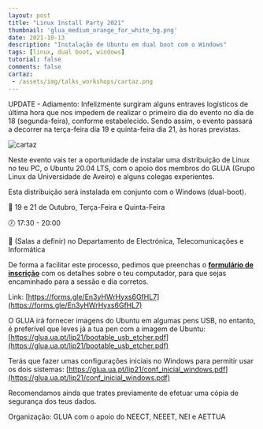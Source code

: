 ```yaml
---
layout: post
title: "Linux Install Party 2021"
thumbnail: 'glua_medium_orange_for_white_bg.png'
date: 2021-10-13
description: "Instalação de Ubuntu em dual boot com o Windows"
tags: [linux, dual boot, windows]
tutorial: false
comments: false
cartaz: 
 - /assets/img/talks_workshops/cartaz.png
---
```


UPDATE - Adiamento: 
Infelizmente surgiram alguns entraves logísticos de última hora que nos impedem de realizar o primeiro dia do evento no dia de 18 (segunda-feira), conforme estabelecido. Sendo assim, o evento passará a decorrer na terça-feira dia 19 e quinta-feira dia 21, às horas previstas.

![cartaz](/img/talks_workshops/cartaz.png)


Neste evento vais ter a oportunidade de instalar uma distribuição de Linux no teu PC, o Ubuntu 20.04 LTS, com o apoio dos membros do GLUA (Grupo Linux da Universidade de Aveiro) e alguns colegas experientes.

Esta distribuição será instalada em conjunto com o Windows (dual-boot).

📆 19 e 21 de Outubro, Terça-Feira e Quinta-Feira

🕖 17:30 - 20:00

📍 (Salas a definir) no Departamento de Electrónica, Telecomunicações e Informática

De forma a facilitar este processo, pedimos que preenchas o [**formulário de inscrição**](https://forms.gle/En3yHWrHyxs6GfHL7) com os detalhes sobre o teu computador, para que sejas encaminhado para a sessão e dia corretos.

Link: [https://forms.gle/En3yHWrHyxs6GfHL7](https://forms.gle/En3yHWrHyxs6GfHL7)


O GLUA irá fornecer imagens do Ubuntu em algumas pens USB, no entanto, é preferível que leves já a tua pen com a imagem de Ubuntu:
 [https://glua.ua.pt/lip21/bootable_usb_etcher.pdf](https://glua.ua.pt/lip21/bootable_usb_etcher.pdf)

Terás que fazer umas configurações iniciais no Windows para permitir usar os dois sistemas:
[https://glua.ua.pt/lip21/conf_inicial_windows.pdf](https://glua.ua.pt/lip21/conf_inicial_windows.pdf)

Recomendamos ainda que trates previamente de efetuar uma cópia de segurança dos teus dados.

Organização: GLUA com o apoio do NEECT, NEEET, NEI e AETTUA
